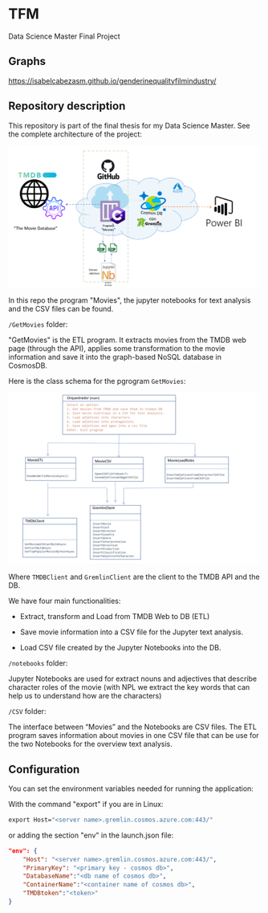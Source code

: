 # TFM

Data Science Master Final Project

## Graphs
https://isabelcabezasm.github.io/genderinequalityfilmindustry/

## Repository description

This repository is part of the final thesis for my Data Science Master.
See the complete architecture of the project:

![Complete project architecture](img/architecture.png)

In this repo the program "Movies", the jupyter notebooks for text analysis and the CSV files can be found.

`/GetMovies` folder:

"GetMovies" is the ETL program. It extracts movies from the TMDB web page (through the API), applies some transformation to the movie information and save it into the graph-based NoSQL database in CosmosDB.

Here is the class schema for the pgrogram `GetMovies`:

![Class Schema for GetMovies program](img/class-schema.png)

Where `TMDBClient` and `GremlinClient` are the client to the TMDB API and the DB.

We have four main functionalities:

- Extract, transform and Load from TMDB Web to DB (ETL)

- Save movie information into a CSV file for the Jupyter text analysis.

- Load CSV file created by the Jupyter Notebooks into the DB.

`/notebooks` folder:

Jupyter Notebooks are used for extract nouns and adjectives that describe character roles of the movie (with NPL we extract the key words that can help us to understand how are the characters)

`/CSV` folder:

The interface between “Movies” and the Notebooks are CSV files.
The ETL program saves information about movies in one CSV file that can be use for the two Notebooks for the overview text analysis.


## Configuration

You can set the environment variables needed for running the application:

With the command "export" if you are in Linux:

```cmd
export Host="<server name>.gremlin.cosmos.azure.com:443/"
```

or adding the section "env" in the launch.json file: 

```json
"env": {
    "Host": "<server name>.gremlin.cosmos.azure.com:443/",
    "PrimaryKey": "<primary key - cosmos db>",
    "DatabaseName":"<db name of cosmos db>",
    "ContainerName":"<container name of cosmos db>",
    "TMDBtoken":"<token>"
}
```

